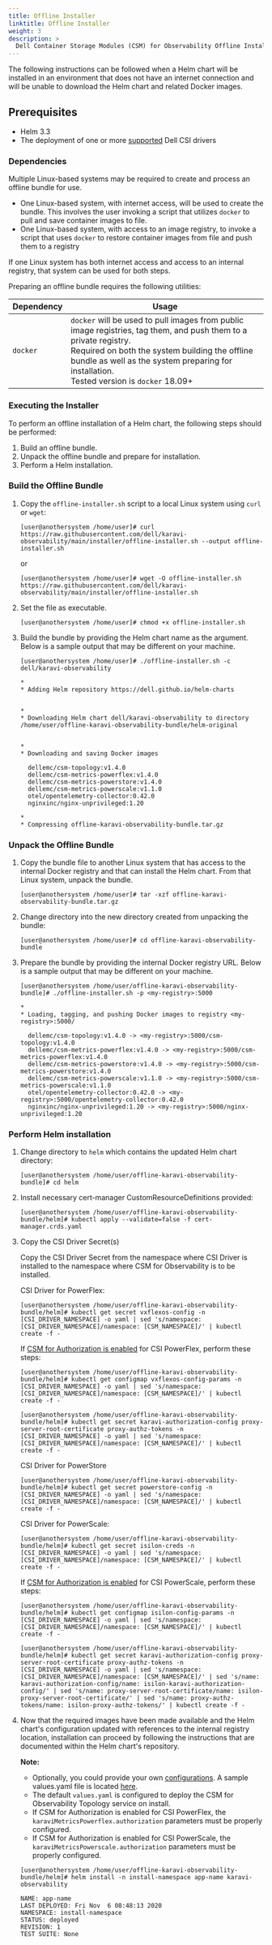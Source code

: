```yaml
---
title: Offline Installer
linktitle: Offline Installer
weight: 3
description: >
  Dell Container Storage Modules (CSM) for Observability Offline Installer
---
```


The following instructions can be followed when a Helm chart will be installed in an environment that does not have an internet connection and will be unable to download the Helm chart and related Docker images.

## Prerequisites 

- Helm 3.3
- The deployment of one or more [supported](../#supported-csi-drivers) Dell CSI drivers

### Dependencies

Multiple Linux-based systems may be required to create and process an offline bundle for use.

* One Linux-based system, with internet access, will be used to create the bundle. This involves the user invoking a script that utilizes `docker` to pull and save container images to file.
* One Linux-based system, with access to an image registry, to invoke a script that uses `docker` to restore container images from file and push them to a registry

If one Linux system has both internet access and access to an internal registry, that system can be used for both steps.

Preparing an offline bundle requires the following utilities:

| Dependency | Usage                                                                                                                                                                                                                                                                |
|------------|----------------------------------------------------------------------------------------------------------------------------------------------------------------------------------------------------------------------------------------------------------------------|
| `docker`   | `docker` will be used to pull images from public image registries, tag them, and push them to a private registry.<br>Required on both the system building the offline bundle as well as the system preparing for installation. <br>Tested version is `docker` 18.09+ |

### Executing the Installer

To perform an offline installation of a Helm chart, the following steps should be performed:

1. Build an offline bundle.
2. Unpack the offline bundle and prepare for installation.
3. Perform a Helm installation.

### Build the Offline Bundle

1. Copy the `offline-installer.sh` script to a local Linux system using `curl` or `wget`:

    ```
    [user@anothersystem /home/user]# curl https://raw.githubusercontent.com/dell/karavi-observability/main/installer/offline-installer.sh --output offline-installer.sh
    ```

    or

    ```
    [user@anothersystem /home/user]# wget -O offline-installer.sh https://raw.githubusercontent.com/dell/karavi-observability/main/installer/offline-installer.sh
    ```

2. Set the file as executable.

    ```
    [user@anothersystem /home/user]# chmod +x offline-installer.sh
    ```

3. Build the bundle by providing the Helm chart name as the argument. Below is a sample output that may be different on your machine. 

    ```
    [user@anothersystem /home/user]# ./offline-installer.sh -c dell/karavi-observability

    *
    * Adding Helm repository https://dell.github.io/helm-charts


    *
    * Downloading Helm chart dell/karavi-observability to directory /home/user/offline-karavi-observability-bundle/helm-original


    *
    * Downloading and saving Docker images

      dellemc/csm-topology:v1.4.0
      dellemc/csm-metrics-powerflex:v1.4.0
      dellemc/csm-metrics-powerstore:v1.4.0
      dellemc/csm-metrics-powerscale:v1.1.0
      otel/opentelemetry-collector:0.42.0
      nginxinc/nginx-unprivileged:1.20

    *
    * Compressing offline-karavi-observability-bundle.tar.gz
    ```

### Unpack the Offline Bundle

1. Copy the bundle file to another Linux system that has access to the internal Docker registry and that can install the Helm chart. From that Linux system, unpack the bundle.

    ```
    [user@anothersystem /home/user]# tar -xzf offline-karavi-observability-bundle.tar.gz
    ```

2. Change directory into the new directory created from unpacking the bundle:

    ```
    [user@anothersystem /home/user]# cd offline-karavi-observability-bundle
    ```

3. Prepare the bundle by providing the internal Docker registry URL. Below is a sample output that may be different on your machine.

    ```
    [user@anothersystem /home/user/offline-karavi-observability-bundle]# ./offline-installer.sh -p <my-registry>:5000
      
    *
    * Loading, tagging, and pushing Docker images to registry <my-registry>:5000/

      dellemc/csm-topology:v1.4.0 -> <my-registry>:5000/csm-topology:v1.4.0
      dellemc/csm-metrics-powerflex:v1.4.0 -> <my-registry>:5000/csm-metrics-powerflex:v1.4.0
      dellemc/csm-metrics-powerstore:v1.4.0 -> <my-registry>:5000/csm-metrics-powerstore:v1.4.0
      dellemc/csm-metrics-powerscale:v1.1.0 -> <my-registry>:5000/csm-metrics-powerscale:v1.1.0
      otel/opentelemetry-collector:0.42.0 -> <my-registry>:5000/opentelemetry-collector:0.42.0
      nginxinc/nginx-unprivileged:1.20 -> <my-registry>:5000/nginx-unprivileged:1.20
    ```

### Perform Helm installation

1. Change directory to `helm` which contains the updated Helm chart directory:
    ```
    [user@anothersystem /home/user/offline-karavi-observability-bundle]# cd helm
    ```

2. Install necessary cert-manager CustomResourceDefinitions provided:
    ```
    [user@anothersystem /home/user/offline-karavi-observability-bundle/helm]# kubectl apply --validate=false -f cert-manager.crds.yaml
    ```

3. Copy the CSI Driver Secret(s) 

    Copy the CSI Driver Secret from the namespace where CSI Driver is installed to the namespace where CSM for Observability is to be installed.

    CSI Driver for PowerFlex:
    ```
    [user@anothersystem /home/user/offline-karavi-observability-bundle/helm]# kubectl get secret vxflexos-config -n [CSI_DRIVER_NAMESPACE] -o yaml | sed 's/namespace: [CSI_DRIVER_NAMESPACE]/namespace: [CSM_NAMESPACE]/' | kubectl create -f -
    ```

    If [CSM for Authorization is enabled](../../../authorization/deployment/#configuring-a-dell-csi-driver-with-csm-for-authorization) for CSI PowerFlex, perform these steps:

    ```
    [user@anothersystem /home/user/offline-karavi-observability-bundle/helm]# kubectl get configmap vxflexos-config-params -n [CSI_DRIVER_NAMESPACE] -o yaml | sed 's/namespace: [CSI_DRIVER_NAMESPACE]/namespace: [CSM_NAMESPACE]/' | kubectl create -f -
    ```

    ```
    [user@anothersystem /home/user/offline-karavi-observability-bundle/helm]# kubectl get secret karavi-authorization-config proxy-server-root-certificate proxy-authz-tokens -n [CSI_DRIVER_NAMESPACE] -o yaml | sed 's/namespace: [CSI_DRIVER_NAMESPACE]/namespace: [CSM_NAMESPACE]/' | kubectl create -f -
    ```

    CSI Driver for PowerStore
    ```
    [user@anothersystem /home/user/offline-karavi-observability-bundle/helm]# kubectl get secret powerstore-config -n [CSI_DRIVER_NAMESPACE] -o yaml | sed 's/namespace: [CSI_DRIVER_NAMESPACE]/namespace: [CSM_NAMESPACE]/' | kubectl create -f -
    ```

   CSI Driver for PowerScale:
   ```
   [user@anothersystem /home/user/offline-karavi-observability-bundle/helm]# kubectl get secret isilon-creds -n [CSI_DRIVER_NAMESPACE] -o yaml | sed 's/namespace: [CSI_DRIVER_NAMESPACE]/namespace: [CSM_NAMESPACE]/' | kubectl create -f - 
   ```

    If [CSM for Authorization is enabled](../../../authorization/deployment/#configuring-a-dell-csi-driver-with-csm-for-authorization) for CSI PowerScale, perform these steps:

    ```
    [user@anothersystem /home/user/offline-karavi-observability-bundle/helm]# kubectl get configmap isilon-config-params -n [CSI_DRIVER_NAMESPACE] -o yaml | sed 's/namespace: [CSI_DRIVER_NAMESPACE]/namespace: [CSM_NAMESPACE]/' | kubectl create -f -
    ```

    ```
    [user@anothersystem /home/user/offline-karavi-observability-bundle/helm]# kubectl get secret karavi-authorization-config proxy-server-root-certificate proxy-authz-tokens -n [CSI_DRIVER_NAMESPACE] -o yaml | sed 's/namespace: [CSI_DRIVER_NAMESPACE]/namespace: [CSM_NAMESPACE]/' | sed 's/name: karavi-authorization-config/name: isilon-karavi-authorization-config/' | sed 's/name: proxy-server-root-certificate/name: isilon-proxy-server-root-certificate/' | sed 's/name: proxy-authz-tokens/name: isilon-proxy-authz-tokens/' | kubectl create -f -
    ``` 

4. Now that the required images have been made available and the Helm chart's configuration updated with references to the internal registry location, installation can proceed by following the instructions that are documented within the Helm chart's repository.  

    **Note:** 
    - Optionally, you could provide your own [configurations](../helm/#configuration). A sample values.yaml file is located [here](https://github.com/dell/helm-charts/blob/main/charts/karavi-observability/values.yaml).
    - The default `values.yaml` is configured to deploy the CSM for Observability Topology service on install.
    - If CSM for Authorization is enabled for CSI PowerFlex, the `karaviMetricsPowerflex.authorization` parameters must be properly configured. 
    - If CSM for Authorization is enabled for CSI PowerScale, the `karaviMetricsPowerscale.authorization` parameters must be properly configured.

    ```
    [user@anothersystem /home/user/offline-karavi-observability-bundle/helm]# helm install -n install-namespace app-name karavi-observability

    NAME: app-name
    LAST DEPLOYED: Fri Nov  6 08:48:13 2020
    NAMESPACE: install-namespace
    STATUS: deployed
    REVISION: 1
    TEST SUITE: None

    ```
    